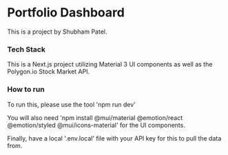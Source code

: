 # Portfolio Dashboard
This is a project by Shubham Patel.

### Tech Stack
This is a Next.js project utilizing Material 3 UI components as well as the Polygon.io Stock Market API.

### How to run
To run this, please use the tool 'npm run dev'

You will also need 'npm install @mui/material @emotion/react @emotion/styled @mui/icons-material' for the UI components.

Finally, have a local '.env.local' file with your API key for this to pull the data from.
